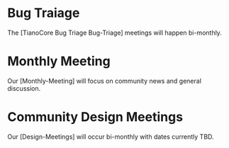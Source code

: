 # Bug Traiage
The [TianoCore Bug Triage Bug-Triage] meetings will happen bi-monthly.

# Monthly Meeting
Our [Monthly-Meeting] will focus on community news and general discussion.

# Community Design Meetings
Our [Design-Meetings] will occur bi-monthly with dates currently TBD.